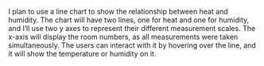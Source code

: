 I plan to use a line chart to show the relationship between heat and humidity. The chart will have two lines, one for heat and one for humidity, and I’ll use two y axes to represent their different measurement scales. The x-axis will display the room numbers, as all measurements were taken simultaneously. The users can interact with it by hovering over the line, and it will show the temperature or humidity on it.
